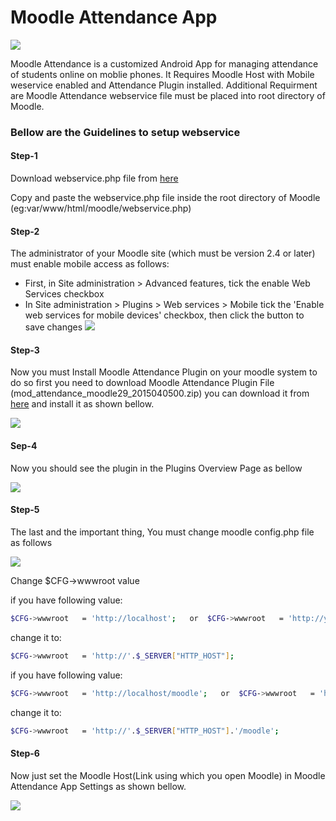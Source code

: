 # Moodle Attendance App


[![](https://lh3.googleusercontent.com/o_P_dfpZN8Rd6tpOmc1csZtWdosjWVYhYT5sfrjd4PTypi5bo11Kp0EXlpWZ5TaJWBE=w100-rw)](https://play.google.com/store/apps/details?id=com.rutvik.moodleattendanceapp)


Moodle Attendance is a customized Android  App for managing attendance of students online on moblie phones. It Requires Moodle Host with Mobile weservice enabled and Attendance Plugin installed. Additional Requirment are Moodle Attendance webservice file must be placed into root directory of Moodle.

### Bellow are the Guidelines to setup webservice

#### Step-1

Download webservice.php file from [here](https://github.com/rutvik106/MoodleAttendanceWebservice/tree/master/webservice)

Copy and paste the webservice.php file inside the root directory of Moodle (eg:var/www/html/moodle/webservice.php)

#### Step-2

The administrator of your Moodle site (which must be version 2.4 or later) must enable mobile access as follows:

  - First, in Site administration > Advanced features, tick the enable Web Services checkbox
  - In Site administration > Plugins > Web services > Mobile tick the 'Enable web services for mobile devices' checkbox, then click the button to save changes
  ![](https://raw.githubusercontent.com/rutvik106/MoodleAttendanceWebservice/master/assets/c1.JPG)


#### Step-3

Now you must Install Moodle Attendance Plugin on your moodle system to do so first you need to download Moodle Attendance Plugin File (mod_attendance_moodle29_2015040500.zip) you can download it from [here](https://moodle.org/plugins/mod_attendance) and install it as shown bellow.

![](https://raw.githubusercontent.com/rutvik106/MoodleAttendanceWebservice/master/assets/c2.JPG)

#### Sep-4
Now you should see the plugin in the Plugins Overview Page as bellow

![](https://raw.githubusercontent.com/rutvik106/MoodleAttendanceWebservice/master/assets/c3.JPG)

#### Step-5
The last and the important thing, You must change moodle config.php file as follows

![](https://raw.githubusercontent.com/rutvik106/MoodleAttendanceWebservice/master/assets/c4.JPG)

Change $CFG->wwwroot value

if you have following value:

```sh
$CFG->wwwroot   = 'http://localhost';   or  $CFG->wwwroot   = 'http://yourwebsite';
```
change it to:
```sh
$CFG->wwwroot   = 'http://'.$_SERVER["HTTP_HOST"];
```

if you have following value:
```sh
$CFG->wwwroot   = 'http://localhost/moodle';   or  $CFG->wwwroot   = 'http://yourwebsite/moodle';
```
change it to:
```sh
$CFG->wwwroot   = 'http://'.$_SERVER["HTTP_HOST"].'/moodle';
```

#### Step-6
Now just set the Moodle Host(Link using which you open Moodle) in Moodle Attendance App Settings as shown bellow.

![](https://lh3.googleusercontent.com/SScpnptyAQ98PNm0ZmIAvjDFdKo_OV7__o3DA1aZhce8FpSvjWtBBsDynkgDEPoDGw=h500-rw)
